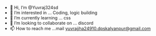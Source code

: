 - 👋 Hi, I’m @Yuvraj324sd
- 👀 I’m interested in ... Coding, logic building 
- 🌱 I’m currently learning ... css
- 💞️ I’m looking to collaborate on ... discord 
- 📫 How to reach me ...mail yuvrajjha24910.dpskalyanpur@gmail.com
